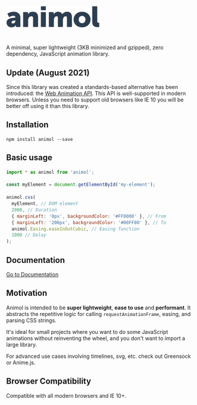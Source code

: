 <img src="https://raw.githubusercontent.com/stufreen/animol/master/src/docs-src/wordmark.svg?sanitize=true" style="width: 250px; margin-bottom: 2em;" width="250" />

A minimal, super lightweight (3KB minimized and gzipped), zero dependency, JavaScript animation library.

## Update (August 2021)

Since this library was created a standards-based alternative has been introduced: the [Web Animation API](https://developer.mozilla.org/en-US/docs/Web/API/Element/animate). This API is well-supported in modern browsers. Unless you need to support old browsers like IE 10 you will be better off using it than this library.

## Installation
```
npm install animol --save
```

## Basic usage
```javascript
import * as animol from 'animol';

const myElement = document.getElementById('my-element');

animol.css(
  myElement, // DOM element
  2000, // Duration
  { marginLeft: '0px', backgroundColor: '#FF0000' }, // From
  { marginLeft: '200px', backgroundColor: '#00FF00' }, // To
  animol.Easing.easeInOutCubic, // Easing function
  1000 // Delay
);
```

## Documentation

[Go to Documentation](https://stufreen.github.io/animol/documentation.html)

## Motivation
Animol is intended to be **super lightweight**, **ease to use** and **performant**. It abstracts the repetitive logic for calling `requestAnimationFrame`, easing, and parsing CSS strings.

It's ideal for small projects where you want to do some JavaScript animations without reinventing the wheel, and you don't want to import a large library.

For advanced use cases involving timelines, svg, etc. check out Greensock or Anime.js.

## Browser Compatibility
Compatible with all modern browsers and IE 10+.
